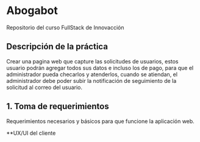# Abogabot
Repositorio del curso FullStack de Innovacción

## Descripción de la práctica
Crear una pagina web que capture las solicitudes de usuarios, estos usuario podrán agregar todos sus datos e incluso los de pago, para que el administrador
pueda checarlos y atenderlos, cuando se atiendan, el administrador debe poder subir la notificación de seguimiento de la solicitud al correo del usuario.

## 1. Toma de requerimientos
Requerimientos necesarios y básicos para que funcione la aplicación web.

**UX/UI del cliente


